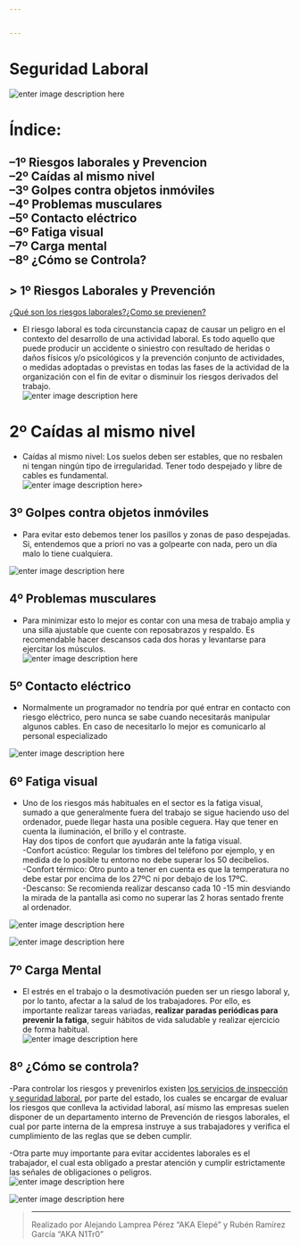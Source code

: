 ```yaml
---


---
```


<h1 id="seguridad-laboral">Seguridad Laboral</h1>
<p><img src="https://www.segurmaniazurekin.eus/a/2018/04/segurmania-28-abril-dia-seguridad-laboral.jpg" alt="enter image description here"></p>
<h1 id="índice">Índice:</h1>
<h2 id="º-riesgos-laborales-y-prevencion--2º-caídas-al-mismo-nivel--3º-golpes-contra-objetos-inmóviles--4º-problemas-musculares--5º-contacto-eléctrico--6º-fatiga-visual--7º-carga-mental--8º-¿cómo-se-controla">–1º Riesgos laborales y Prevencion<br>
–2º Caídas al mismo nivel<br>
–3º Golpes contra objetos inmóviles<br>
–4º Problemas musculares<br>
–5º Contacto eléctrico<br>
–6º Fatiga visual<br>
–7º Carga mental<br>
–8º ¿Cómo se Controla?</h2>
<blockquote></blockquote>
<h2 id="º-riesgos-laborales-y-prevención">&gt; 1º Riesgos Laborales y Prevención</h2>
<p><a href="https://castillalamancha.ccoo.es/a7c5e0faba682c8a270ad2170798d103000052.pdf">¿Qué son los riesgos laborales?¿Como se previenen?</a></p>
<ul>
<li>El riesgo laboral es  toda circunstancia capaz de causar un peligro en el contexto del desarrollo de una actividad laboral. Es todo aquello que puede producir un accidente o siniestro con resultado de heridas o daños físicos y/o psicológicos y la prevención conjunto de actividades, o medidas adoptadas o previstas en todas las fases de la actividad de la organización con el fin de evitar o disminuir los riesgos derivados del trabajo.<br>
<img src="https://media.licdn.com/dms/image/D4D12AQE4_kPpzJgZeg/article-cover_image-shrink_600_2000/0/1673735373727?e=2147483647&amp;v=beta&amp;t=iOV-t-_witSrjay74mjORmkcnAohA8j-2qvJjwbsZ_Y" alt="enter image description here"></li>
</ul>
<h1 id="º-caídas-al-mismo-nivel">2º Caídas al mismo nivel</h1>
<ul>
<li>Caídas al mismo nivel: Los suelos deben ser estables, que no resbalen ni tengan ningún tipo de irregularidad. Tener todo despejado y libre de cables es fundamental.<br>
<img src="https://serior-10c75.kxcdn.com/wp-content/uploads/2018/12/AD-2250.png" alt="enter image description here">&gt;</li>
</ul>
<h2 id="º-golpes-contra-objetos-inmóviles">3º Golpes contra objetos inmóviles</h2>
<ul>
<li>Para evitar esto debemos tener los pasillos y zonas de paso despejadas. Si, entendemos que a priori no vas a golpearte con nada, pero un día malo lo tiene cualquiera.</li>
</ul>
<p><img src="https://www.mutuabalear.es/verFichero.php?id=793&amp;x=400&amp;y=406" alt="enter image description here"></p>
<blockquote></blockquote>
<h2 id="º-problemas-musculares">4º Problemas musculares</h2>
<ul>
<li>Para minimizar esto lo mejor es contar con una mesa de trabajo amplia y una silla ajustable que cuente con reposabrazos y respaldo. Es recomendable hacer descansos cada dos horas y levantarse para ejercitar los músculos.<br>
<img src="https://cirugiadecolumnaguadalajara.com.mx/blog/wp-content/uploads/2019/06/%C2%BFQue-causa-el-dolor-muscular.jpg" alt="enter image description here"></li>
</ul>
<blockquote></blockquote>
<h2 id="º-contacto-eléctrico"><strong>5º Contacto eléctrico</strong></h2>
<ul>
<li>Normalmente un programador no tendría por qué entrar en contacto con riesgo eléctrico, pero nunca se sabe cuando necesitarás manipular algunos cables. En caso de necesitarlo lo mejor es comunicarlo al personal especializado</li>
</ul>
<p><img src="https://www.prevensystem.com/componentes/editor/ckfinder/userfiles/files/RIESGO-ELECTRICO.png" alt="enter image description here"></p>
<blockquote></blockquote>
<h2 id="º-fatiga-visual">6º Fatiga visual</h2>
<ul>
<li>Uno de los riesgos más habituales en el sector es la fatiga visual, sumado a que generalmente fuera del trabajo se sigue haciendo uso del ordenador, puede llegar hasta una posible ceguera. Hay que tener en cuenta la iluminación, el brillo y el contraste.<br>
Hay dos tipos de confort que ayudarán ante la fatiga visual.<br>
-Confort acústico: Regular los timbres del teléfono por ejemplo, y en medida de lo posible tu entorno no debe superar los 50 decibelios.<br>
-Confort térmico: Otro punto a tener en cuenta es que la temperatura no debe estar por encima de los 27ºC ni por debajo de los 17ºC.<br>
-Descanso: Se recomienda realizar descanso cada 10 -15 min desviando la mirada de la pantalla asi como no superar las 2 horas sentado frente al ordenador.</li>
</ul>
<p><img src="https://www.eurocanariasoftalmologica.com/wp-content/uploads/2018/08/fatiga-visual.jpg" alt="enter image description here"></p>
<p><img src="https://www.martinezdecarneros.com/wp-content/uploads/2017/02/sintomas-fatiga-visual-1024x569.jpg" alt="enter image description here"></p>
<h2 id="º-carga-mental">7º Carga Mental</h2>
<ul>
<li>El estrés en el trabajo o la desmotivación pueden ser un riesgo laboral y, por lo tanto, afectar a la salud de los trabajadores. Por ello, es importante realizar tareas variadas, <strong>realizar paradas periódicas para prevenir la fatiga</strong>, seguir hábitos de vida saludable y realizar ejercicio de forma habitual.<br>
<img src="https://antiagingsshop.com/wp-content/uploads/2022/04/agency-young-adult-profession-stressed-black-scaled.jpg" alt="enter image description here"></li>
</ul>
<h2 id="º-¿cómo-se-controla">8º ¿Cómo se controla?</h2>
<p>-Para controlar los riesgos y prevenirlos existen <a href="https://www.mites.gob.es/es/Guia/texto/guia_10/contenidos/guia_10_22_1.htm">los servicios de inspección y seguridad laboral</a>, por parte del estado, los cuales se encargar de evaluar los riesgos que conlleva la actividad laboral, así mismo las empresas suelen disponer de un departamento interno de Prevención de riesgos laborales, el cual por parte interna de la empresa instruye a sus trabajadores y verifica el cumplimiento de las reglas que se deben cumplir.</p>
<p>-Otra parte muy importante para evitar accidentes laborales es el trabajador, el cual esta obligado a prestar atención y cumplir estrictamente las señales de obligaciones o peligros.<br>
<img src="https://2.bp.blogspot.com/-1jfwa4f2ysY/VXGNW0t5RpI/AAAAAAAAABM/VqlW1z4Zwsg/s1600/Obligacion.png" alt="enter image description here"></p>
<p><img src="https://1.bp.blogspot.com/_Au8MphjXLLM/TN2Zg7ODKJI/AAAAAAAAAAU/VcKb1MSVcQ8/s1600/12.gif" alt="enter image description here"></p>
<blockquote>
<hr>
<p>Realizado por Alejando Lamprea Pérez “AKA Elepé” y Rubén Ramírez García “AKA N1Tr0”</p>
</blockquote>

